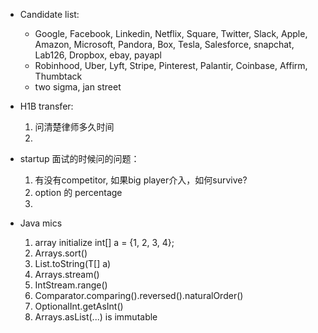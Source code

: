 - Candidate list:
	- Google, Facebook, Linkedin, Netflix, Square, Twitter, Slack, Apple, Amazon, Microsoft, Pandora, Box, Tesla, Salesforce, snapchat, Lab126, Dropbox, ebay, payapl
	- Robinhood, Uber, Lyft, Stripe, Pinterest, Palantir, Coinbase, Affirm, Thumbtack
	- two sigma, jan street

- H1B transfer:
	1. 问清楚律师多久时间
	2. 

- startup 面试的时候问的问题：
	1. 有没有competitor, 如果big player介入，如何survive?
	2. option 的 percentage
	3. 
- Java mics
	1. array initialize int[] a = {1, 2, 3, 4};
	3. Arrays.sort()
	5. List.toString(T[] a) 
	6. Arrays.stream()
	7. IntStream.range()
	8. Comparator.comparing().reversed().naturalOrder()
	9. OptionalInt.getAsInt()
	10. Arrays.asList(...) is immutable

